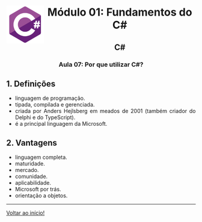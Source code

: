 <div align="center">
<a href="https://github.com/monicaquintal" target="_blank"><img align="left" height="100" src="../../assets/logo.png" /></a>
<h1>Módulo 01: Fundamentos do C#</h1>
<h2>C#</h2>
<h3>Aula 07: Por que utilizar C#?</h3>
</div>

<div align="justify">

## 1. Definições

- linguagem de programação.
- tipada, compilada e gerenciada.
- criada por Anders Hejlsberg em meados de 2001 (também criador do Delphi e do TypeScript).
- é a principal linguagem da Microsoft.

## 2. Vantagens

- linguagem completa.
- maturidade.
- mercado.
- comunidade.
- aplicabilidade.
- Microsoft por trás.
- orientação a objetos.

---

[Voltar ao início!](https://github.com/monicaquintal/estudandoC-)
